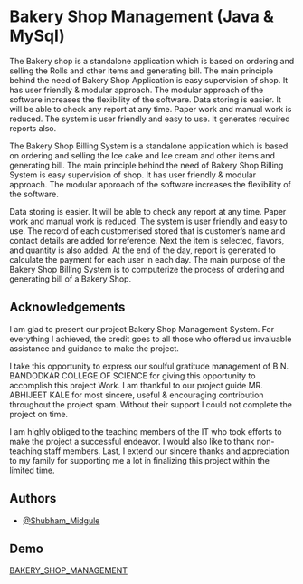 
# Bakery Shop Management (Java & MySql)

The Bakery shop is a standalone application which is based on ordering and selling the Rolls and other items and generating bill. The main principle behind the need of Bakery Shop Application is easy supervision of shop. It has user friendly & modular approach. The modular approach of the software increases the flexibility of the software.
Data storing is easier. It will be able to check any report at any time. Paper work and manual work is reduced. The system is user friendly and easy to use. It generates required reports also.

The Bakery Shop Billing System is a standalone application which is based on ordering and selling the Ice cake and Ice cream   and other items and generating bill. The main principle behind the need of Bakery Shop Billing System is easy supervision of shop. It has user friendly & modular approach. The modular approach of the software increases the flexibility of the software.

Data storing is easier. It will be able to check any report at any time. Paper work and manual work is reduced. The system is user friendly and easy to use. The record of each customerised stored that is customer’s name and contact details are added for reference. Next the item is selected, flavors,  and quantity is also added. At the end of the day, report is generated to calculate the payment for each user in each day.
The main purpose of the Bakery Shop Billing System is to computerize the process of ordering and generating bill of a Bakery Shop.



## Acknowledgements

I am glad to present our project Bakery Shop Management System. For everything I achieved, the 
credit goes to all those who offered us invaluable assistance and guidance to make the 
project.

I take this opportunity to express our soulful gratitude management of B.N. BANDODKAR 
COLLEGE OF SCIENCE for giving this opportunity to accomplish this project Work. I am 
thankful to our project guide MR. ABHIJEET KALE for most sincere, useful & 
encouraging contribution throughout the project spam. Without their support I could not 
complete the project on time. 

I am highly obliged to the teaching members of the IT who took efforts to make the project a 
successful endeavor. I would also like to thank non-teaching staff members. 
Last, I extend our sincere thanks and appreciation to my family for supporting me a lot in 
finalizing this project within the limited time.

## Authors

- [@Shubham_Midgule](https://shubhammidgule.netlify.app/)


## Demo

[BAKERY_SHOP_MANAGEMENT](https://drive.google.com/file/d/1LLW5g9fDhwPAuwUb1dZN1sXcwLPlrmz3/view?usp=sharing)
